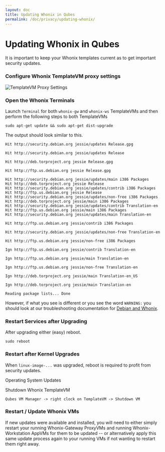 ```yaml
---
layout: doc
title: Updating Whonix in Qubes
permalink: /doc/privacy/updating-whonix/
---
```


Updating Whonix in Qubes
========================

It is important to keep your Whonix templates current as to get important security updates.

### Configure Whonix TemplateVM proxy settings


![TemplateVM Proxy Settings](/attachment/wiki/Whonix/Qubes-Whonix-Gateway_TemplateVM_Qubes_VM_Manager_Settings.png)

### Open the Whonix Terminals

Launch `Terminal` for both `whonix-gw` and `whonix-ws` TemplateVMs and then perform the following steps to both TemplateVMs

~~~
sudo apt-get update && sudo apt-get dist-upgrade
~~~

The output should look similar to this.

~~~
Hit http://security.debian.org jessie/updates Release.gpg

Hit http://security.debian.org jessie/updates Release

Hit http://deb.torproject.org jessie Release.gpg

Hit http://ftp.us.debian.org jessie Release.gpg

Hit http://security.debian.org jessie/updates/main i386 Packages
Hit http://deb.torproject.org jessie Release
Hit http://security.debian.org jessie/updates/contrib i386 Packages
Hit http://ftp.us.debian.org jessie Release
Hit http://security.debian.org jessie/updates/non-free i386 Packages
Hit http://deb.torproject.org jessie/main i386 Packages
Hit http://security.debian.org jessie/updates/contrib Translation-en
Hit http://ftp.us.debian.org jessie/main i386 Packages
Hit http://security.debian.org jessie/updates/main Translation-en

Hit http://ftp.us.debian.org jessie/contrib i386 Packages

Hit http://security.debian.org jessie/updates/non-free Translation-en

Hit http://ftp.us.debian.org jessie/non-free i386 Packages

Ign http://ftp.us.debian.org jessie/contrib Translation-en

Ign http://ftp.us.debian.org jessie/main Translation-en

Ign http://ftp.us.debian.org jessie/non-free Translation-en

Ign http://deb.torproject.org jessie/main Translation-en_US

Ign http://deb.torproject.org jessie/main Translation-en

Reading package lists... Done
~~~

  However, if what you see is different or you see the word `WARNING:` you should look at our troubleshooting documentation for [Debian and Whonix](/en/doc/troubleshooting/debian-and-whonix/).

### Restart Services after Upgrading

After upgrading either (easy) reboot.

~~~
sudo reboot
~~~


### Restart after Kernel Upgrades

When `linux-image-...` was upgraded, reboot is required to profit from security updates.


Operating System Updates

Shutdown Whonix TemplateVM

~~~
Qubes VM Manager -> right clock on TemplateVM -> Shutdown VM
~~~

### Restart / Update Whonix VMs

If new updates were available and installed, you will need to either simply restart your running Whonix-Gateway ProxyVMs and running Whonix-Workstation AppVMs for them to be updated -- or alternatively apply this same update process again to your running VMs if not wanting to restart them right away.
